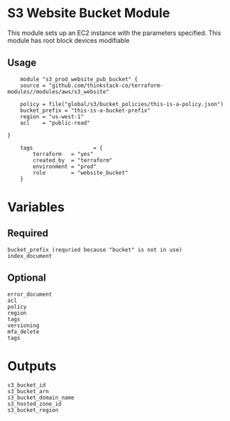S3 Website Bucket Module
=================

This module sets up an EC2 instance with the parameters specified. This module has root block devices modifiable


## Usage
        module "s3_prod_website_pub_bucket" {
        source = "github.com/thinkstack-co/terraform-modules//modules/aws/s3_website"
        
        policy = file("global/s3/bucket_policies/this-is-a-policy.json")
        bucket_prefix = "this-is-a-bucket-prefix"
        region = "us-west-1"
        acl    = "public-read"
        
    }

        tags                   = {
            terraform   = "yes"
            created_by  = "terraform"
            environment = "prod"
            role        = "website_bucket"
        }

# Variables
## Required
    bucket_prefix (requried because "bucket" is not in use)
    index_document


## Optional
    error_document
    acl
    policy
    region
    tags
    versioning
    mfa_delete
    tags


# Outputs
    s3_bucket_id
    s3_bucket_arn
    s3_bucket_domain_name
    s3_hosted_zone_id
    s3_bucket_region
